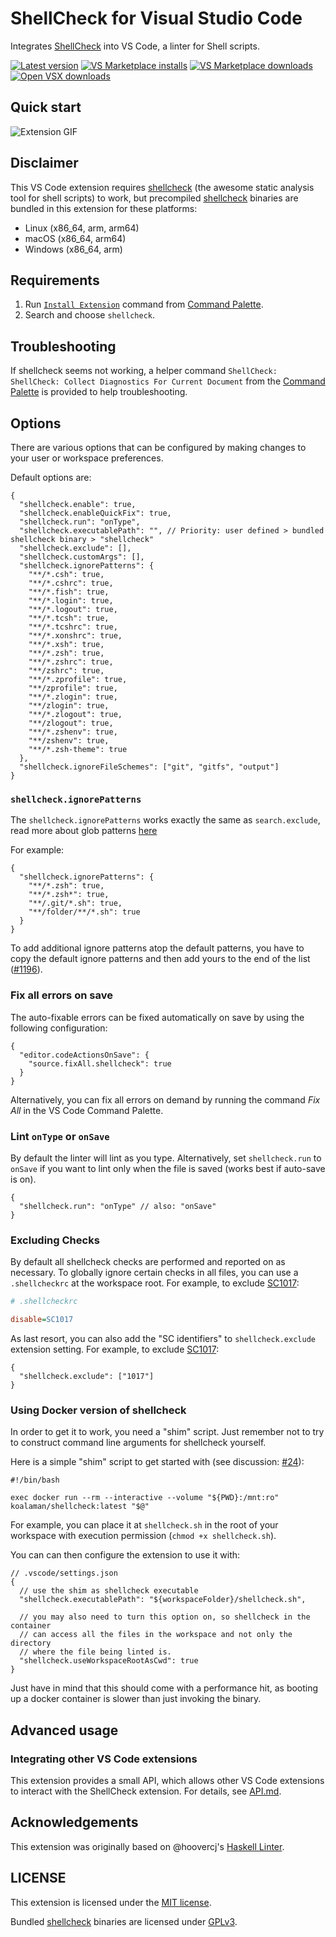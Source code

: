 # ShellCheck for Visual Studio Code

Integrates [ShellCheck](https://github.com/koalaman/shellcheck) into VS Code, a linter for Shell scripts.

[![Latest version](https://badgen.net/github/release/vscode-shellcheck/vscode-shellcheck?label=Latest%20version)](https://github.com/vscode-shellcheck/vscode-shellcheck/releases/latest)
[![VS Marketplace installs](https://badgen.net/vs-marketplace/i/timonwong.shellcheck?label=VS%20Marketplace%20installs)](https://marketplace.visualstudio.com/items?itemName=timonwong.shellcheck)
[![VS Marketplace downloads](https://badgen.net/vs-marketplace/d/timonwong.shellcheck?label=VS%20Marketplace%20downloads)](https://marketplace.visualstudio.com/items?itemName=timonwong.shellcheck)
[![Open VSX downloads](https://badgen.net/open-vsx/d/timonwong/shellcheck?color=purple&label=Open%20VSX%20downloads)](https://open-vsx.org/extension/timonwong/shellcheck)

## Quick start

![Extension GIF](https://user-images.githubusercontent.com/29582865/106907134-c299c000-66b2-11eb-8d8b-ea1bd898cb3a.gif)

## Disclaimer

This VS Code extension requires [shellcheck] (the awesome static analysis tool for shell scripts) to work, but precompiled [shellcheck] binaries are bundled in this extension for these platforms:

- Linux (x86_64, arm, arm64)
- macOS (x86_64, arm64)
- Windows (x86_64, arm)

## Requirements

1. Run [`Install Extension`](https://code.visualstudio.com/docs/editor/extension-gallery#_install-an-extension) command from [Command Palette](https://code.visualstudio.com/Docs/editor/codebasics#_command-palette).
2. Search and choose `shellcheck`.

## Troubleshooting

If shellcheck seems not working, a helper command `ShellCheck: ShellCheck: Collect Diagnostics For Current Document` from the [Command Palette](https://code.visualstudio.com/Docs/editor/codebasics#_command-palette) is provided to help troubleshooting.

## Options

There are various options that can be configured by making changes to your user or workspace preferences.

Default options are:

```jsonc
{
  "shellcheck.enable": true,
  "shellcheck.enableQuickFix": true,
  "shellcheck.run": "onType",
  "shellcheck.executablePath": "", // Priority: user defined > bundled shellcheck binary > "shellcheck"
  "shellcheck.exclude": [],
  "shellcheck.customArgs": [],
  "shellcheck.ignorePatterns": {
    "**/*.csh": true,
    "**/*.cshrc": true,
    "**/*.fish": true,
    "**/*.login": true,
    "**/*.logout": true,
    "**/*.tcsh": true,
    "**/*.tcshrc": true,
    "**/*.xonshrc": true,
    "**/*.xsh": true,
    "**/*.zsh": true,
    "**/*.zshrc": true,
    "**/zshrc": true,
    "**/*.zprofile": true,
    "**/zprofile": true,
    "**/*.zlogin": true,
    "**/zlogin": true,
    "**/*.zlogout": true,
    "**/zlogout": true,
    "**/*.zshenv": true,
    "**/zshenv": true,
    "**/*.zsh-theme": true
  },
  "shellcheck.ignoreFileSchemes": ["git", "gitfs", "output"]
}
```

### `shellcheck.ignorePatterns`

The `shellcheck.ignorePatterns` works exactly the same as `search.exclude`, read more about glob patterns [here](https://code.visualstudio.com/docs/editor/codebasics#_advanced-search-options)

For example:

```jsonc
{
  "shellcheck.ignorePatterns": {
    "**/*.zsh": true,
    "**/*.zsh*": true,
    "**/.git/*.sh": true,
    "**/folder/**/*.sh": true
  }
}
```

To add additional ignore patterns atop the default patterns, you have to copy the default ignore patterns and then add yours to the end of the list ([#1196](https://github.com/vscode-shellcheck/vscode-shellcheck/issues/1196)).

### Fix all errors on save

The auto-fixable errors can be fixed automatically on save by using the following configuration:

```jsonc
{
  "editor.codeActionsOnSave": {
    "source.fixAll.shellcheck": true
  }
}
```

Alternatively, you can fix all errors on demand by running the command _Fix All_ in the VS Code Command Palette.

### Lint `onType` or `onSave`

By default the linter will lint as you type. Alternatively, set `shellcheck.run` to `onSave` if you want to lint only when the file is saved (works best if auto-save is on).

```jsonc
{
  "shellcheck.run": "onType" // also: "onSave"
}
```

### Excluding Checks

By default all shellcheck checks are performed and reported on as necessary. To globally ignore certain checks in all files, you can use a `.shellcheckrc` at the workspace root. For example, to exclude [SC1017](https://github.com/koalaman/shellcheck/wiki/SC1017):

```ini
# .shellcheckrc

disable=SC1017
```

As last resort, you can also add the "SC identifiers" to `shellcheck.exclude` extension setting. For example, to exclude [SC1017](https://github.com/koalaman/shellcheck/wiki/SC1017):

```jsonc
{
  "shellcheck.exclude": ["1017"]
}
```

### Using Docker version of shellcheck

In order to get it to work, you need a "shim" script. Just remember not to try to construct command line arguments for shellcheck yourself.

Here is a simple "shim" script to get started with (see discussion: [#24](https://github.com/vscode-shellcheck/vscode-shellcheck/issues/24)):

```shell
#!/bin/bash

exec docker run --rm --interactive --volume "${PWD}:/mnt:ro" koalaman/shellcheck:latest "$@"
```

For example, you can place it at `shellcheck.sh` in the root of your workspace with execution permission (`chmod +x shellcheck.sh`).

You can can then configure the extension to use it with:

```jsonc
// .vscode/settings.json
{
  // use the shim as shellcheck executable
  "shellcheck.executablePath": "${workspaceFolder}/shellcheck.sh",

  // you may also need to turn this option on, so shellcheck in the container
  // can access all the files in the workspace and not only the directory
  // where the file being linted is.
  "shellcheck.useWorkspaceRootAsCwd": true
}
```

Just have in mind that this should come with a performance hit, as booting up a docker container is slower than just invoking the binary.

## Advanced usage

### Integrating other VS Code extensions

This extension provides a small API, which allows other VS Code extensions to interact with the ShellCheck extension. For details, see [API.md](https://github.com/vscode-shellcheck/vscode-shellcheck/blob/HEAD/doc/API.md).

## Acknowledgements

This extension was originally based on @hoovercj's [Haskell Linter](https://github.com/hoovercj/vscode-haskell-linter).

## LICENSE

This extension is licensed under the [MIT license](https://github.com/vscode-shellcheck/vscode-shellcheck/blob/HEAD/LICENSE).

Bundled [shellcheck] binaries are licensed under [GPLv3](https://github.com/koalaman/shellcheck/blob/master/LICENSE).

[shellcheck]: https://github.com/koalaman/shellcheck
